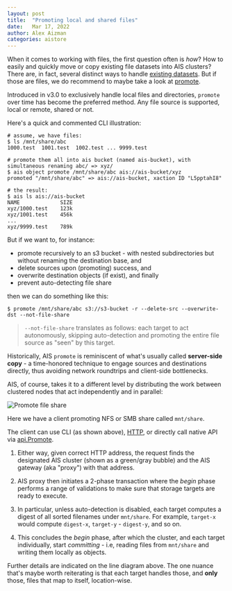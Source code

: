 ```yaml
---
layout: post
title:  "Promoting local and shared files"
date:   Mar 17, 2022
author: Alex Aizman
categories: aistore
---
```


When it comes to working with files, the first question  often is *how*? How to easily and quickly move or copy existing file datasets into AIS clusters?
There are, in fact, several distinct ways to handle [existing datasets](/docs/overview.md#existing-datasets). But if those are files, we do recommend to maybe take a look at [promote](/docs/overview.md#promote-local-or-shared-files).

Introduced in v3.0 to exclusively handle local files and directories, `promote` over time has become the preferred method. Any file source is supported, local or remote, shared or not.

Here's a quick and commented CLI illustration:

```console
# assume, we have files:
$ ls /mnt/share/abc
1000.test  1001.test  1002.test ... 9999.test

# promote them all into ais bucket (named ais-bucket), with simultaneous renaming abc/ => xyz/
$ ais object promote /mnt/share/abc ais://ais-bucket/xyz
promoted "/mnt/share/abc" => ais://ais-bucket, xaction ID "L5pptahI8"

# the result:
$ ais ls ais://ais-bucket
NAME             SIZE
xyz/1000.test    123k
xyz/1001.test    456k
...
xyz/9999.test    789k
```

But if we want to, for instance:

- promote recursively to an s3 bucket - with nested subdirectories but without renaming the destination base, and
- delete sources upon (promoting) success, and
- overwrite destination objects (if exist), and finally
- prevent auto-detecting file share

then we can do something like this:

```console
$ promote /mnt/share/abc s3://s3-bucket -r --delete-src --overwrite-dst --not-file-share
```

> `--not-file-share` translates as follows: each target to act autonomously, skipping auto-detection and promoting the entire file source as "seen" by this target.

Historically, AIS `promote` is reminiscent of what's usually called **server-side copy** - a time-honored technique to engage sources and destinations directly, thus avoiding network roundtrips and client-side bottlenecks.

AIS, of course, takes it to a different level by distributing the work between clustered nodes that act independently and in parallel:

![Promote file share](/assets/promote-file-share.png)

Here we have a client promoting NFS or SMB share called `mnt/share`.

The client can use CLI (as shown above), [HTTP](/docs/http_api.md), or directly call native API via [api.Promote](https://github.com/NVIDIA/aistore/tree/master/api).

1. Either way, given correct HTTP address, the request finds the designated AIS cluster (shown as a green/gray bubble) and the AIS gateway (aka "proxy") with that address.

2. AIS proxy then initiates a 2-phase transaction where the *begin* phase performs a range of validations to make sure that storage targets are ready to execute.

3. In particular, unless auto-detection is disabled, each target computes a digest of all sorted filenames under `mnt/share`. For example, `target-x` would compute `digest-x`, `target-y` - `digest-y`, and so on.

4. This concludes the *begin* phase, after which the cluster, and each target individually, start *committing* - i.e, reading files from `mnt/share` and writing them locally as objects.

Further details are indicated on the line diagram above. The one nuance that's maybe worth reiterating is that each target handles those, and **only** those, files that map to itself, location-wise.

